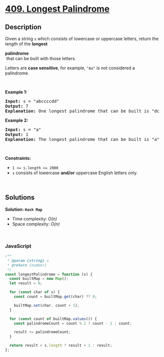 # [409. Longest Palindrome](https://leetcode.com/problems/longest-palindrome)

## Description

<div class="elfjS" data-track-load="description_content"><p>Given a string <code>s</code> which consists of lowercase or uppercase letters, return the length of the <strong>longest <span data-keyword="palindrome-string" class=" cursor-pointer relative text-dark-blue-s text-sm"><div class="popover-wrapper inline-block" data-headlessui-state=""><div><div aria-expanded="false" data-headlessui-state="" id="headlessui-popover-button-:rv:"><div>palindrome</div></div><div style="position: fixed; z-index: 40; inset: 0px auto auto 0px; transform: translate(274px, 204px);"></div></div></div></span></strong>&nbsp;that can be built with those letters.</p>

<p>Letters are <strong>case sensitive</strong>, for example, <code>"Aa"</code> is not considered a palindrome.</p>

<p>&nbsp;</p>
<p><strong class="example">Example 1:</strong></p>

<pre><strong>Input:</strong> s = "abccccdd"
<strong>Output:</strong> 7
<strong>Explanation:</strong> One longest palindrome that can be built is "dccaccd", whose length is 7.
</pre>

<p><strong class="example">Example 2:</strong></p>

<pre><strong>Input:</strong> s = "a"
<strong>Output:</strong> 1
<strong>Explanation:</strong> The longest palindrome that can be built is "a", whose length is 1.
</pre>

<p>&nbsp;</p>
<p><strong>Constraints:</strong></p>

<ul>
	<li><code>1 &lt;= s.length &lt;= 2000</code></li>
	<li><code>s</code> consists of lowercase <strong>and/or</strong> uppercase English&nbsp;letters only.</li>
</ul>
</div>

<p>&nbsp;</p>

## Solutions

**Solution: `Hash Map`**

- Time complexity: <em>O(n)</em>
- Space complexity: <em>O(n)</em>

<p>&nbsp;</p>

### **JavaScript**

```js
/**
 * @param {string} s
 * @return {number}
 */
const longestPalindrome = function (s) {
  const builtMap = new Map();
  let result = 0;

  for (const char of s) {
    const count = builtMap.get(char) ?? 0;

    builtMap.set(char, count + 1);
  }

  for (const count of builtMap.values()) {
    const palindromeCount = count % 2 ? count - 1 : count;

    result += palindromeCount;
  }

  return result < s.length ? result + 1 : result;
};
```
